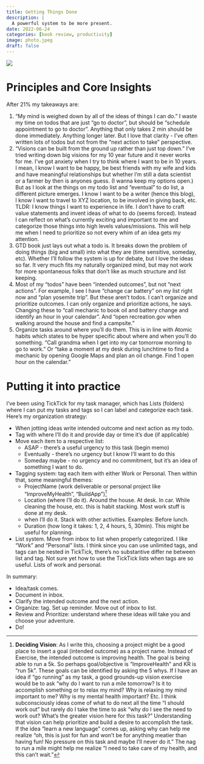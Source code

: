```yaml
---
title: Getting Things Done
description: |
  A powerful system to be more present. 
date: 2022-06-24
categories: [book review, productivity]
image: photo.jpeg
draft: false
---
```


![](../../img/book-gtd.jpeg)

# Principles and Core Insights

After 21% my takeaways are:

1. “My mind is weighed down by all of the ideas of things I can do.” I waste my time on todos that are just “go to doctor”, but should be “schedule appointment to go to doctor”. Anything that only takes 2 min should be done immediately. Anything longer later. But I love that clarity - I’ve often written lots of todos but not from the “next action to take” perspective. 
2. “Visions can be built from the ground up rather than just top down.” I’ve tried writing down big visions for my 10 year future and it never works for me. I’ve got anxiety when I try to think where I want to be in 10 years. I mean, I know I want to be happy, be best friends with my wife and kids and have meaningful relationships but whether I’m still a data scientist or a farmer by then is anyones guess. (I wanna keep my options open.) But as I look at the things on my todo list and “eventual” to do list, a different picture emerges. I know I want to be a writer (hence this blog), I know I want to travel to XYZ location, to be involved in giving back, etc. TLDR: I know things I want to experience in life. I don’t have to craft value statements and invent ideas of what to do (seems forced). Instead I can reflect on what’s currently exciting and important to me and categorize those things into high levels values/missions. This will help me when I need to prioritize so not every whim of an idea gets my attention. 
3. GTD book just lays out what a todo is. It breaks down the problem of doing things (big and small) into what they are (time sensitive, someday, etc). Whether I’ll follow the system is up for debate, but I love the ideas so far. It very much fits my naturally organized mind, but may not work for more spontaneous folks that don’t like as much structure and list keeping. 
4. Most of my “todos” have been “intended outcomes”, but not “next actions”. For example, I see I have “change car battery” on my list right now and “plan yosemite trip”. But these aren’t todos. I can’t organize and prioritize outcomes. I can only organize and prioritize actions, he says. Changing these to “call mechanic to book oil and battery change and identify an hour in your calendar”. And “open recreation.gov when walking around the house and find a campsite.”
5. Organize tasks around where you’ll do them. This is in line with Atomic habits which states to be hyper specific about where and when you’ll do something. “Call grandma when I get into my car tomorrow morning to go to work.” Or “take a moment at my desk during lunchtime to find a mechanic by opening Google Maps and plan an oil change. Find 1 open hour on the calendar.”


# Putting it into practice 

I’ve been using TickTick for my task manager, which has Lists (folders) where I can put my tasks and tags so I can label and categorize each task. Here’s my organization strategy:

* When jotting ideas write intended outcome and next action as my todo. 
* Tag with where I’ll do it and provide day or time it’s due (if applicable)  
* Move each item to a respective list: 
  * ASAP - there’s a useful urgency to this task (begin memo)
  * Eventually - there’s no urgency but I know I’ll want to do this 
  * Someday maybe - no urgency and no commitment, but it’s an idea of something I want to do. 
* Tagging system: tag each item with either Work or Personal. Then within that, some meaningful themes:
  * ProjectName (work deliverable or personal project like “ImproveMyHealth”, “BuildApp”)[^1]
  * Location (where I’ll do it). Around the house. At desk. In car. While cleaning the house, etc. this is habit stacking. Most work stuff is done at my desk. 
  * when I’ll do it. Stack with other activities. Examples: Before lunch. 
  * Duration (how long it takes: 1, 2, 4 hours, 5, 30min). This might be useful for planning. 
* List system. Move from inbox to list when properly categorized. I like “Work” and “Personal” lists. I think since you can use unlimited tags, and tags can be nested in TickTick, there’s no substantive differ ne between list and tag.  Not sure yet how to use the TickTick lists when tags are so useful. Lists of work and personal. 


In summary:

* Idea/task comes. 
* Document in inbox. 
* Clarify the intended outcome and the next action. 
* Organize: tag. Set up reminder. Move out of inbox to list. 
* Review and Prioritize: understand where these ideas will take you and choose your adventure. 
* Do!

[^1]: **Deciding Vision**: As I write this, choosing a project  might be a good place to insert a goal (intended outcome) as a project name. Instead of Exercise, the intended outcome is improving health. The goal is being able to run a 5k. So perhaps goal/objective is “ImproveHealth” and KR is “run 5k”. These goals can be identified by asking the 5 whys. If I have an idea if “go running” as my task, a good grounds-up vision exercise would be to ask “why do I want to run a mile tomorrow? Is it to accomplish something or to relax my mind? Why is relaxing my mind important to me? Why is my mental health important? Etc. I think subconsciously ideas come of what to do next all the time “I should work out” but rarely do I take the time to ask “why do I see the need to work out? What’s the greater vision here for this task?” Understanding that vision can help prioritize and build a desire to accomplish the task. If the idea “learn a new language” comes up, asking why can help me realize “oh, this is just for fun and won’t be for anything meatier than having fun! No pressure on this task and maybe I’ll never do it.” The nag to run a mile might help me realize “I need to take care of my health, and this can’t wait.”


   